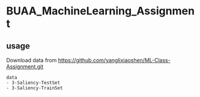 # BUAA_MachineLearning_Assignment

## usage
Download data from https://github.com/yanglixiaoshen/ML-Class-Assignment.git
```
data
- 3-Saliency-TestSet
- 3-Saliency-TrainSet

```